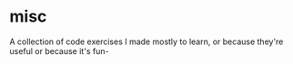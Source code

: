 misc
====

A collection of code exercises I made mostly to learn, or because they're useful or because it's fun-
